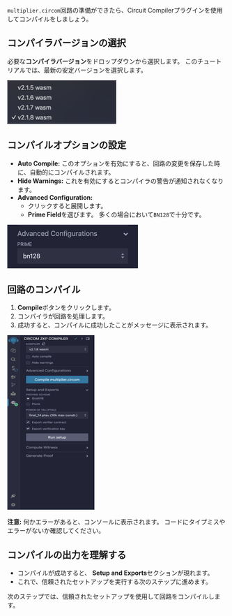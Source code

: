 `multiplier.circom`回路の準備ができたら、Circuit Compilerプラグインを使用してコンパイルをしましょう。

## コンパイラバージョンの選択

必要な**コンパイラバージョン**をドロップダウンから選択します。 このチュートリアルでは、最新の安定バージョンを選択します。

<img src="https://raw.githubusercontent.com/ethereum/remix-workshops/master/CircomIntro/step-4/images/select_compiler_version.png" alt="select-compiler-version" width=250 height=100>

## コンパイルオプションの設定

- **Auto Compile:** このオプションを有効にすると、回路の変更を保存した時に、自動的にコンパイルされます。
- **Hide Warnings:** これを有効にするとコンパイラの警告が通知されなくなります。
- **Advanced Configuration:**
  - クリックすると展開します。
  - **Prime Field**を選びます。 多くの場合において`BN128`で十分です。

<img src="https://raw.githubusercontent.com/ethereum/remix-workshops/master/CircomIntro/step-4/images/advanced_configuration.png" alt="advanced-configuration" width=300 height=100>

## 回路のコンパイル

1. **Compile**ボタンをクリックします。
2. コンパイラが回路を処理します。
3. 成功すると、コンパイルに成功したことがメッセージに表示されます。

<img src="https://raw.githubusercontent.com/ethereum/remix-workshops/master/CircomIntro/step-4/images/compilation_success.png" alt="compilation-success" width=200 height=400>

**注意:** 何かエラーがあると、コンソールに表示されます。 コードにタイプミスやエラーがないか確認してください。

## コンパイルの出力を理解する

- コンパイルが成功すると、 **Setup and Exports**セクションが現れます。
- これで、信頼されたセットアップを実行する次のステップに進めます。

次のステップでは、信頼されたセットアップを使用して回路をコンパイルします。
